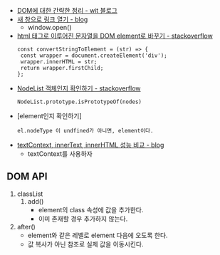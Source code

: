 * [DOM에 대한 간략한 정리 - wit 블로그](https://wit.nts-corp.com/2019/02/14/5522)
* [새 창으로 링크 열기 - blog](https://rocabilly.tistory.com/84)
  * window.open()
* [html 태그로 이루어진 문자열을 DOM element로 바꾸기 - stackoverflow](https://stackoverflow.com/a/3104251)
  ```
  const convertStringToElement = (str) => {
   const wrapper = document.createElement('div');
   wrapper.innerHTML = str;
   return wrapper.firstChild;
  };
  ```
* [NodeList 객체인지 확인하기 - stackoverflow](https://stackoverflow.com/a/36857902)
  ```
  NodeList.prototype.isPrototypeOf(nodes)
  ```
* [element인지 확인하기]
  ```
  el.nodeType 이 undfined가 아니면, element이다.
  ```
* [textContext, innerText, innerHTML 성능 비교 - blog](https://equal-blog.tistory.com/entry/innerHTML-innerText-textContent-%EB%B8%8C%EB%9D%BC%EC%9A%B0%EC%A0%80%EB%B3%84-%EC%84%B1%EB%8A%A5-%EB%B9%84%EA%B5%90)
  * textContext를 사용하자


## DOM API
1. classList
    1. add()
        * element의 class 속성에 값을 추가한다.
        * 이미 존재할 경우 추가하지 않는다.
1. after() 
    * element와 같은 레벨로 element 다음에 오도록 한다.
    * 값 복사가 아닌 참조로 실제 값을 이동시킨다.
    
